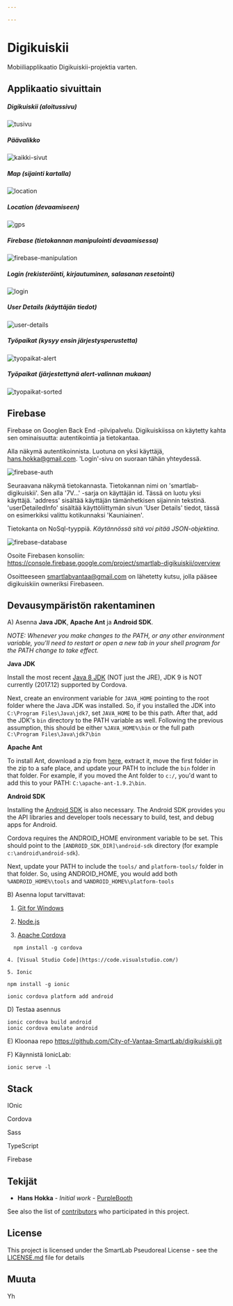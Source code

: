 ```yaml
---

---
```


# Digikuiskii

Mobiiliapplikaatio Digikuiskii-projektia varten.

## Applikaatio sivuittain

##### Digikuiskii (aloitussivu)

![tusivu](readme_files/etusivu.png)





##### Päävalikko

![kaikki-sivut](readme_files\kaikki-sivut.png)

##### Map (sijainti kartalla)

![location](C:\ionicproject\conFusion\readme_files\location.png)



##### Location (devaamiseen)

![gps](C:\ionicproject\conFusion\readme_files\gps.png)

##### Firebase (tietokannan manipulointi devaamisessa)

![firebase-manipulation](C:\ionicproject\conFusion\readme_files\firebase-manipulation.png)

##### Login (rekisteröinti, kirjautuminen, salasanan resetointi)

![login](C:\ionicproject\conFusion\readme_files\login.png)



##### User Details (käyttäjän tiedot)

![user-details](C:\ionicproject\conFusion\readme_files\user-details.png)

##### Työpaikat (kysyy ensin järjestysperustetta)

![tyopaikat-alert](C:\ionicproject\conFusion\readme_files\tyopaikat-alert.png)

##### Työpaikat (järjestettynä alert-valinnan mukaan)

![tyopaikat-sorted](C:\ionicproject\conFusion\readme_files\tyopaikat-sorted.png)





## Firebase

Firebase on Googlen Back End -pilvipalvelu. Digikuiskiissa on käytetty kahta sen ominaisuutta: autentikointia ja tietokantaa.

Alla näkymä autentikoinnista. Luotuna on yksi käyttäjä, hans.hokka@gmail.com.  'Login'-sivu on suoraan tähän yhteydessä.

![firebase-auth](C:\ionicproject\conFusion\readme_files\firebase-auth.png)



Seuraavana näkymä tietokannasta. Tietokannan nimi on 'smartlab-digikuiskii'. Sen alla '7V...' -sarja on käyttäjän id. Tässä on luotu yksi käyttäjä. 'address' sisältää käyttäjän tämänhetkisen sijainnin tekstinä. 'userDetailedInfo' sisältää käyttöliittymän sivun 'User Details' tiedot, tässä on esimerkiksi valittu kotikunnaksi 'Kauniainen'.

Tietokanta on NoSql-tyyppiä. *Käytännössä sitä voi pitää JSON-objektina.*

![firebase-database](C:\ionicproject\conFusion\readme_files\firebase-database.png)



Osoite Firebasen konsoliin: https://console.firebase.google.com/project/smartlab-digikuiskii/overview



Osoitteeseen smartlabvantaa@gmail.com on lähetetty kutsu, jolla pääsee digikuiskiin owneriksi Firebaseen.



## Devausympäristön rakentaminen

A) Asenna **Java JDK**, **Apache Ant** ja **Android SDK**.

*NOTE: Whenever you make changes to the PATH, or any other environment variable, you'll need to restart or open a new tab in your shell program for the PATH change to take effect.*

**Java JDK**

Install the most recent [Java 8 JDK](http://www.oracle.com/technetwork/java/javase/downloads/jdk8-downloads-2133151.html) (NOT just the JRE), JDK 9 is NOT currently (2017.12) supported by Cordova.

Next, create an environment variable for `JAVA_HOME` pointing to the root folder where the Java JDK was installed. So, if you installed the JDK into `C:\Program Files\Java\jdk7`, set `JAVA_HOME` to be this path. After that, add the JDK's `bin` directory to the PATH variable as well. Following the previous assumption, this should be either `%JAVA_HOME%\bin` or the full path `C:\Program Files\Java\jdk7\bin`

**Apache Ant**

To install Ant, download a zip from [here](http://ant.apache.org/bindownload.cgi), extract it, move the first folder in the zip to a safe place, and update your PATH to include the `bin` folder in that folder. For example, if you moved the Ant folder to `c:/`, you'd want to add this to your PATH: `C:\apache-ant-1.9.2\bin`.

**Android SDK**

Installing the [Android SDK](http://developer.android.com/sdk/index.html) is also necessary. The Android SDK provides you the API libraries and developer tools necessary to build, test, and debug apps for Android.

Cordova requires the ANDROID_HOME environment variable to be set. This should point to the `[ANDROID_SDK_DIR]\android-sdk` directory (for example `c:\android\android-sdk`).

Next, update your PATH to include the `tools/` and `platform-tools/` folder in that folder. So, using ANDROID_HOME, you would add both `%ANDROID_HOME%\tools` and `%ANDROID_HOME%\platform-tools`



B) Asenna loput tarvittavat:
1. [Git for Windows](http://git-scm.com/download/win)

  2. [Node.js](http://nodejs.org/)

  3. [Apache Cordova](http://cordova.apache.org/)
```
  npm install -g cordova
```
    4. [Visual Studio Code](https://code.visualstudio.com/)

    5. Ionic

 ```
npm install -g ionic
 ```


   ```
ionic cordova platform add android
   ```
   D) Testaa asennus
   ```
ionic cordova build android
ionic cordova emulate android
   ```

E) Kloonaa repo https://github.com/City-of-Vantaa-SmartLab/digikuiskii.git

F) Käynnistä IonicLab:

```
ionic serve -l
```

## Stack

IOnic

Cordova

Sass

TypeScript

Firebase



## Tekijät

* **Hans Hokka** - *Initial work* - [PurpleBooth](https://github.com/PurpleBooth)

See also the list of [contributors](https://github.com/your/project/contributors) who participated in this project.

## License

This project is licensed under the SmartLab Pseudoreal License - see the [LICENSE.md](LICENSE.md) file for details

## Muuta

Yh